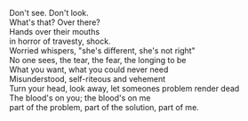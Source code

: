 Don't see. Don't look.   
What's that? Over there?   
Hands over their mouths   
in horror of travesty, shock.  
Worried whispers, "she's different, she's not right"    
No one sees, the tear, the fear, the longing to be   
What you want, what you could never need  
Misunderstood, self-riteous and vehement  
Turn your head, look away, let someones problem render dead  
The blood's on you; the blood's on me  
part of the problem, part of the solution, part of me.
